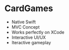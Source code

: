 # CardGames
* Native Swift <br/>
* MVC Concept <br/>
* Works perfectly on XCode <br/>
* Interactive UI/UX <br/>
* Iteractive gameplay <br/>
